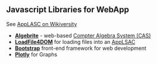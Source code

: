 ## Javascript Libraries for WebApp
See [AppLASC on Wikiversity](https://en.wikiversity.orh/wiki/AppLSAC)
* **[Algebrite](http://algebrite.org/)** - web-based [Compter Algebra System (CAS)](https://de.wikipedia.org/wiki/Computer_Algebra_System)
* **[LoadFile4DOM](https://niehausbert.gitlab.io/loadfile4dom)** for loading files into an [AppLSAC](https://en.wikiversity.orh/wiki/AppLSAC)
* **[Bootstrap](https://github.com/twbs/bootstrap)**  front-end framework for web development
* **[Plotly](https://github.com/plotly/plotly.js)** for Graphs
